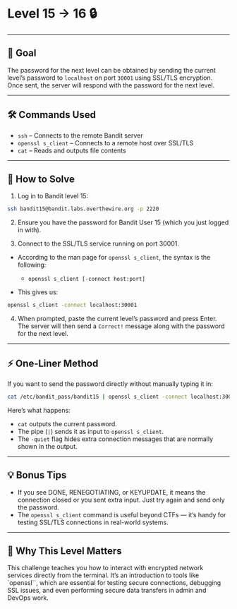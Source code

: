 # Level 15 → 16 🔒  

---

## 🎯 Goal  

The password for the next level can be obtained by sending the current level’s password to `localhost` on port `30001` using SSL/TLS encryption. Once sent, the server will respond with the password for the next level.  

---

## 🛠 Commands Used  

- `ssh` – Connects to the remote Bandit server  
- `openssl s_client` – Connects to a remote host over SSL/TLS  
- `cat` – Reads and outputs file contents  

---

## 🚀 How to Solve  

1. Log in to Bandit level 15:

```bash
ssh bandit15@bandit.labs.overthewire.org -p 2220  
```

2. Ensure you have the password for Bandit User 15 (which you just logged in with).

3. Connect to the SSL/TLS service running on port 30001.

- According to the man page for `openssl s_client`, the syntax is the following:
  - `openssl s_client [-connect host:port]`

- This gives us:
```bash
openssl s_client -connect localhost:30001  
```

4. When prompted, paste the current level’s password and press Enter.  
   The server will then send a `Correct!` message along with the password for the next level.
   
---

## ⚡ One-Liner Method  

If you want to send the password directly without manually typing it in:  
```bash
cat /etc/bandit_pass/bandit15 | openssl s_client -connect localhost:30001 -quiet  
```

Here’s what happens:  
- `cat` outputs the current password.  
- The pipe (`|`) sends it as input to `openssl s_client`.  
- The `-quiet` flag hides extra connection messages that are normally shown in the output.  

---

## 💡 Bonus Tips  

- If you see DONE, RENEGOTIATING, or KEYUPDATE, it means the connection closed or you sent extra input. Just try again and send only the password.  
- The `openssl s_client` command is useful beyond CTFs — it’s handy for testing SSL/TLS connections in real-world systems.  

---

## 🧠 Why This Level Matters  

This challenge teaches you how to interact with encrypted network services directly from the terminal. It’s an introduction to tools like `openssl``, which are essential for testing secure connections, debugging SSL issues, and even performing secure data transfers in admin and DevOps work.

